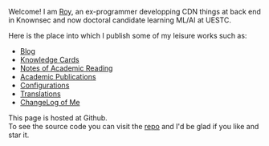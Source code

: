 Welcome! I am [Roy](https://github.com/cf020031308), an ex-programmer developping CDN things at back end in Knownsec and now doctoral candidate learning ML/AI at UESTC.

Here is the place into which I publish some of my leisure works such as:

- [Blog](https://cf020031308.github.io/blog/)
- [Knowledge Cards](https://cf020031308.github.io/wiki/)
- [Notes of Academic Reading](https://cf020031308.github.io/papers/)
- [Academic Publications](https://cf020031308.github.io/pub.html)
- [Configurations](https://github.com/cf020031308/cf020031308.github.io/tree/master/dotfiles)
- [Translations](https://github.com/xitu/gold-miner/pulls?utf8=%E2%9C%93&q=is%3Apr+author%3Acf020031308)
- [ChangeLog of Me](https://cf020031308.github.io/changelog.html)

This page is hosted at Github.  
To see the source code you can visit the [repo](https://github.com/cf020031308/cf020031308.github.io) and I'd be glad if you like and star it.
